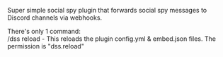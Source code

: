 Super simple social spy plugin that forwards social spy messages to Discord channels via webhooks.

There's only 1 command:
<br>
/dss reload - This reloads the plugin config.yml & embed.json files. The permission is "dss.reload"
